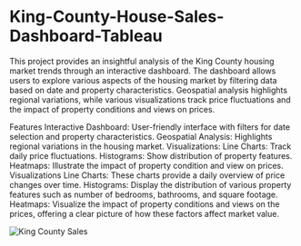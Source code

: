 # King-County-House-Sales-Dashboard-Tableau

This project provides an insightful analysis of the King County housing market trends through an interactive dashboard. The dashboard allows users to explore various aspects of the housing market by filtering data based on date and property characteristics. Geospatial analysis highlights regional variations, while various visualizations track price fluctuations and the impact of property conditions and views on prices.

Features
Interactive Dashboard: User-friendly interface with filters for date selection and property characteristics.
Geospatial Analysis: Highlights regional variations in the housing market.
Visualizations:
Line Charts: Track daily price fluctuations.
Histograms: Show distribution of property features.
Heatmaps: Illustrate the impact of property condition and view on prices.
Visualizations
Line Charts: These charts provide a daily overview of price changes over time.
Histograms: Display the distribution of various property features such as number of bedrooms, bathrooms, and square footage.
Heatmaps: Visualize the impact of property conditions and views on the prices, offering a clear picture of how these factors affect market value.

![King County Sales](https://github.com/user-attachments/assets/13828529-cf04-4697-8524-2f91de9ac411)
